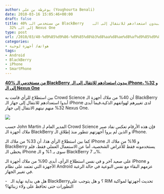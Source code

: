 ```yaml
---
author: يوغرطة بن علي (Youghourta Benali)
date: 2010-03-16 15:05:46+00:00
draft: false
title: 40% من مستخدمي الـ BlackBerry    يبدون استعدادهم للانتقال إلى الـ iPhone، و
  32% إلى الـ Nexus One
type: post
url: /2010/03/40-%d9%85%d9%86-%d9%85%d8%b3%d8%aa%d8%ae%d8%af%d9%85%d9%8a-%d8%a7%d9%84%d9%80-blackberry-%d9%8a%d8%a8%d8%af%d9%88%d9%86-%d8%a7%d8%b3%d8%aa%d8%b9%d8%af%d8%a7%d8%af%d9%87%d9%85-%d9%84%d9%84%d8%a7/
categories:
- هواتف/ أجهزة لوحية
tags:
- Android
- BlackBerry
- iPhone
- SmartPhone
---
```


[**40% من مستخدمي الـ BlackBerry  يبدون استعدادهم للانتقال إلى الـ iPhone، و 32% إلى الـ Nexus One**](https://www.it-scoop.com/2010/03/40-%d9%85%d9%86-%d9%85%d8%b3%d8%aa%d8%ae%d8%af%d9%85%d9%8a-%d8%a7%d9%84%d9%80-blackberry-%d9%8a%d8%a8%d8%af%d9%88%d9%86-%d8%a7%d8%b3%d8%aa%d8%b9%d8%af%d8%a7%d8%af%d9%87%d9%85-%d9%84%d9%84%d8%a7/)


بين استطلاع للرأي قامت به Crowd Science أن 40% من ملاك أجهزة الـ BlackBerry أبدوا استعدادهم للانتقال إلى جهاز الـ iPhone لدى تغييرهم لهواتفهم الذكية،فيما أبدى 32% منهم نيتهم الانتقال إلى جهاز Nexus One.

[![](https://djug.developpez.com/rsc/Blackberry-vs-n1-iphone.jpg)
](https://www.it-scoop.com/2010/03/40-%d9%85%d9%86-%d9%85%d8%b3%d8%aa%d8%ae%d8%af%d9%85%d9%8a-%d8%a7%d9%84%d9%80-blackberry-%d9%8a%d8%a8%d8%af%d9%88%d9%86-%d8%a7%d8%b3%d8%aa%d8%b9%d8%af%d8%a7%d8%af%d9%87%d9%85-%d9%84%d9%84%d8%a7/)

حسب John Martin المدير العام لـ Crowd Science فإن هذه الأرقام تعكس نفاد صبر ملاك أجهزة الـ BlackBerry و الذين لم يروا أجهزتهم تتطور منذ إطلاق الـ iPhone.

كما بين استطلاع الرأي هذا، أن 33% من ملاك الـ iPhone و 16% من ملاك الـ BlackBerry يستخدمونه فقط للأغراض الشخصية، أما عن الاستعمال العملي فقط، فلم يحظى الـ iPhone سوى بـ 1% و الـ BlackBerry بـ 7%.

على صعيد آخر و في نفس استطلاع الرأي، أبدى 90% من ملاك أجهزة الـ iPhone و الأجهزة التي تعتمد على نظام Android عزمهم البقاء مع نفس النوعية في حالة الرغبة في تغيير الجهاز.

-   هل هي بداية نهاية الـ BlackBerry؟ و هل يتوجب على RIM تحديث أجهزتها لمواكبة التطورات حتى تحافظ على ولاء زبنائها؟

